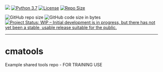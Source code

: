 ![](https://github.com/jonathan-winn-geo/cmatools/workflows/cmatools/badge.svg)
[![Python 3.7](https://img.shields.io/badge/python-3.7-blue.svg)](https://www.python.org/downloads/release/python-370/)
[![License](https://img.shields.io/badge/License-BSD%203--Clause-blue.svg)](https://opensource.org/licenses/BSD-3-Clause)
[![Repo Size](https://img.shields.io/github/repo-size/jonathan-wiin-geo/cmatools.svg)](https://github.com/repo-size/jonathan-winn-geo/cmatools)


![GitHub repo size](https://img.shields.io/github/repo-size/jonathan-winn-geo/cmatools)
![GitHub code size in bytes](https://img.shields.io/github/languages/code-size/jonathan-winn-geo/cmatools)
[![Project Status: WIP – Initial development is in progress, but there has not yet been a stable, usable release suitable for the public.](https://www.repostatus.org/badges/latest/wip.svg)](https://www.repostatus.org/#wip)

---



# cmatools
Example shared tools repo - FOR TRAINING USE
